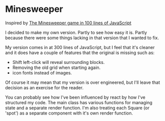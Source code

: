 # Minesweeper

Inspired by [The Minesweeper game in 100 lines of JavaScript](http://slicker.me/javascript/mine/minesweeper.htm)

I decided to make my own version. Partly to see how easy it is.
Partly because there were some things lacking in that version that I 
wanted to fix.

My version comes in at 300 lines of JavaScript, but I feel that it's cleaner 
and it does have a couple of features that the original is missing such as: 
* Shift left-click will reveal surrounding blocks.
* Removing the old grid when starting again.
* icon fonts instead of images.
 
Of course it may mean that my version is over engineered, 
but I'll leave that decision as an exercise for the reader.

You can probably see how I've been influenced by react by how I've structured my code.
The main class has various functions for managing state and a separate render function.
I'm also treating each Square (or 'spot') as a separate component with it's own render function.
